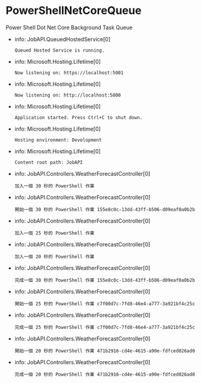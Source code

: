 # PowerShellNetCoreQueue
Power Shell Dot Net Core Background Task Queue

- info: JobAPI.QueuedHostedService[0]

      Queued Hosted Service is running.

- info: Microsoft.Hosting.Lifetime[0]

      Now listening on: https://localhost:5001

- info: Microsoft.Hosting.Lifetime[0]

      Now listening on: http://localhost:5000

- info: Microsoft.Hosting.Lifetime[0]

      Application started. Press Ctrl+C to shut down.

- info: Microsoft.Hosting.Lifetime[0]

      Hosting environment: Development

- info: Microsoft.Hosting.Lifetime[0]

      Content root path: JobAPI

- info: JobAPI.Controllers.WeatherForecastController[0]

      加入一個 30 秒的 PowerShell 作業

- info: JobAPI.Controllers.WeatherForecastController[0]

      開始一個 30 秒的 PowerShell 作業 155e8c0c-13dd-43ff-b506-d09eaf0a0b2b

- info: JobAPI.Controllers.WeatherForecastController[0]

      加入一個 25 秒的 PowerShell 作業

- info: JobAPI.Controllers.WeatherForecastController[0]

      加入一個 20 秒的 PowerShell 作業

- info: JobAPI.Controllers.WeatherForecastController[0]

      完成一個 30 秒的 PowerShell 作業 155e8c0c-13dd-43ff-b506-d09eaf0a0b2b

- info: JobAPI.Controllers.WeatherForecastController[0]

      開始一個 25 秒的 PowerShell 作業 c7f00d7c-7fd8-46e4-a777-3a921bf4c25c

- info: JobAPI.Controllers.WeatherForecastController[0]

      完成一個 25 秒的 PowerShell 作業 c7f00d7c-7fd8-46e4-a777-3a921bf4c25c

- info: JobAPI.Controllers.WeatherForecastController[0]

      開始一個 20 秒的 PowerShell 作業 471b2916-cd4e-4615-a90e-fdfced026ad0

- info: JobAPI.Controllers.WeatherForecastController[0]

      完成一個 20 秒的 PowerShell 作業 471b2916-cd4e-4615-a90e-fdfced026ad0
